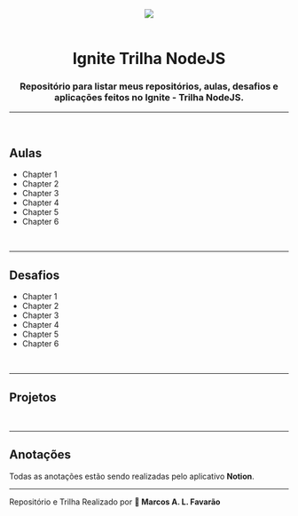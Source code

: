 <div align='center'>
  <img src='https://ik.imagekit.io/wijkynyxd3a7/ignite-nodejs_AbgwoFSHM0.png?updatedAt=1636686763974'>
</div>

<br>

<h1 align='center'>Ignite Trilha NodeJS</h1>

<h3 align='center'>Repositório para listar meus repositórios, aulas, desafios e aplicações feitos no <strong>Ignite - Trilha NodeJS</strong>. </h3>

---

<br>

<h2>Aulas</h2>

- Chapter 1
- Chapter 2
- Chapter 3
- Chapter 4
- Chapter 5
- Chapter 6

<br>

---

<h2>Desafios</h2>

- Chapter 1
- Chapter 2
- Chapter 3
- Chapter 4
- Chapter 5
- Chapter 6

<br>

---

<h2>Projetos</h2>

<br>

---

<h2>Anotações</h2>
Todas as anotações estão sendo realizadas pelo aplicativo <strong>Notion</strong>.

<br>

---

Repositório e Trilha Realizado por <strong>🚀 Marcos A. L. Favarão</strong>
